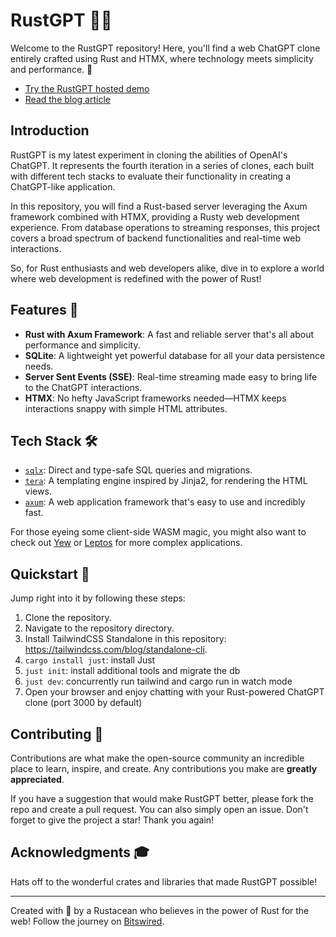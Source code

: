# RustGPT 🦀✨

Welcome to the RustGPT repository! Here, you'll find a web ChatGPT clone entirely crafted using Rust and HTMX, where technology meets simplicity and performance. 🚀

- [Try the RustGPT hosted demo](https://rustgpt.bitswired.com)
- [Read the blog article](https://www.bitswired.com/en/blog/post/rustgpt-journey-rust-htmx-web-dev)

## Introduction

RustGPT is my latest experiment in cloning the abilities of OpenAI's ChatGPT. It represents the fourth iteration in a series of clones, each built with different tech stacks to evaluate their functionality in creating a ChatGPT-like application.

In this repository, you will find a Rust-based server leveraging the Axum framework combined with HTMX, providing a Rusty web development experience. From database operations to streaming responses, this project covers a broad spectrum of backend functionalities and real-time web interactions.

So, for Rust enthusiasts and web developers alike, dive in to explore a world where web development is redefined with the power of Rust!

## Features 🌟

- **Rust with Axum Framework**: A fast and reliable server that's all about performance and simplicity.
- **SQLite**: A lightweight yet powerful database for all your data persistence needs.
- **Server Sent Events (SSE)**: Real-time streaming made easy to bring life to the ChatGPT interactions.
- **HTMX**: No hefty JavaScript frameworks needed—HTMX keeps interactions snappy with simple HTML attributes.

## Tech Stack 🛠️

- [`sqlx`](https://github.com/launchbadge/sqlx): Direct and type-safe SQL queries and migrations.
- [`tera`](https://github.com/Keats/tera): A templating engine inspired by Jinja2, for rendering the HTML views.
- [`axum`](https://github.com/tokio-rs/axum): A web application framework that's easy to use and incredibly fast.

For those eyeing some client-side WASM magic, you might also want to check out [Yew](https://github.com/yewstack/yew) or [Leptos](https://github.com/LeptosProject/leptos) for more complex applications.

## Quickstart 🏁

Jump right into it by following these steps:

1. Clone the repository.
2. Navigate to the repository directory.
3. Install TailwindCSS Standalone in this repository: https://tailwindcss.com/blog/standalone-cli.
4. `cargo install just`: install Just
5. `just init`: install additional tools and migrate the db
6. `just dev`: concurrently run tailwind and cargo run in watch mode
7. Open your browser and enjoy chatting with your Rust-powered ChatGPT clone (port 3000 by default)

## Contributing 🤝

Contributions are what make the open-source community an incredible place to learn, inspire, and create. Any contributions you make are **greatly appreciated**.

If you have a suggestion that would make RustGPT better, please fork the repo and create a pull request. You can also simply open an issue. Don't forget to give the project a star! Thank you again!

## Acknowledgments 🎓

Hats off to the wonderful crates and libraries that made RustGPT possible!

---

Created with 💚 by a Rustacean who believes in the power of Rust for the web! Follow the journey on [Bitswired](https://www.bitswired.com).
